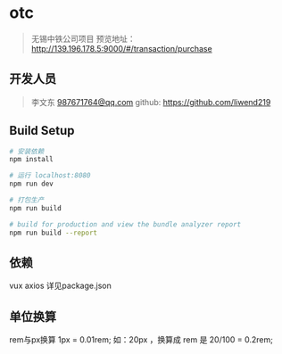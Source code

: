 # otc
> 无锡中铁公司项目
> 预览地址：http://139.196.178.5:9000/#/transaction/purchase

## 开发人员
> 李文东
> 987671764@qq.com
> github: https://github.com/liwend219

## Build Setup

``` bash
# 安装依赖
npm install

# 运行 localhost:8080
npm run dev

# 打包生产
npm run build

# build for production and view the bundle analyzer report
npm run build --report
```

## 依赖
vux axios 详见package.json

## 单位换算

rem与px换算
1px = 0.01rem;
如：20px ，换算成 rem 是  20/100 = 0.2rem;
